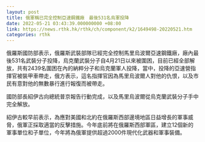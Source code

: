 ```yaml
---
layout: post
title: 俄軍稱已完全控制亞速鋼鐵廠　最後531名烏軍投降
date: 2022-05-21 03:43:39.000000000 +08:00
link: https://news.rthk.hk/rthk/ch/component/k2/1649498-20220521.htm
categories: rthk
---
```


俄羅斯國防部表示，俄羅斯武裝部隊已經完全控制馬里烏波爾亞速鋼鐵廠，廠內最後531名武裝分子投降，烏克蘭武裝分子自4月21日以來被圍困，目前已經全部解放，共有2439名圍困在內的納粹分子和烏克蘭軍人投降，當中，投降的亞速營指揮官被裝甲車帶走，俄方表示，這名指揮官因為馬里烏波爾人對他的仇恨，以及市民有意對他的無數暴行進行報復而被帶走。

國防部長紹伊古向總統普京報告行動完成，以及馬里烏波爾從烏克蘭武裝分子手中完全解放。

紹伊古較早前表示，為應對美國和北約在俄羅斯西部邊境地區日益增長的軍事威脅，俄軍正採取適當的反擊措施。今年底前將在俄羅斯西部軍區，建立12個新的軍事單位和子單位，今年將為俄軍提供超過2000件現代化武器和軍事裝備。
